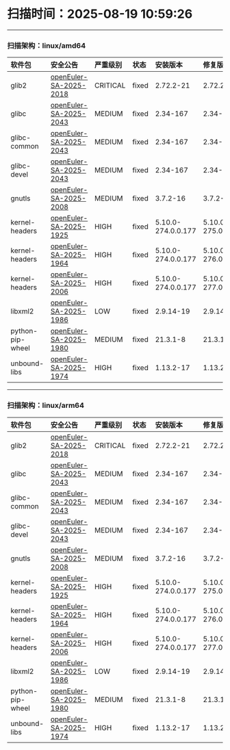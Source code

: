 # 扫描时间：2025-08-19 10:59:26
--- 
 ### 扫描架构：linux/amd64 
|  软件包  | 安全公告 | 严重级别 |  状态  | 安装版本 | 修复版本 |
| :----- | :-----  | :-----  | :----- | :----- | :----- |
| glib2 | [openEuler-SA-2025-2018](https://www.openeuler.org/zh/security/security-bulletins/detail/?id=openEuler-SA-2025-2018) |  CRITICAL |  fixed |  2.72.2-21 |  2.72.2-22 |
| glibc | [openEuler-SA-2025-2043](https://www.openeuler.org/zh/security/security-bulletins/detail/?id=openEuler-SA-2025-2043) |  MEDIUM |  fixed |  2.34-167 |  2.34-170 |
| glibc-common | [openEuler-SA-2025-2043](https://www.openeuler.org/zh/security/security-bulletins/detail/?id=openEuler-SA-2025-2043) |  MEDIUM |  fixed |  2.34-167 |  2.34-170 |
| glibc-devel | [openEuler-SA-2025-2043](https://www.openeuler.org/zh/security/security-bulletins/detail/?id=openEuler-SA-2025-2043) |  MEDIUM |  fixed |  2.34-167 |  2.34-170 |
| gnutls | [openEuler-SA-2025-2008](https://www.openeuler.org/zh/security/security-bulletins/detail/?id=openEuler-SA-2025-2008) |  MEDIUM |  fixed |  3.7.2-16 |  3.7.2-17 |
| kernel-headers | [openEuler-SA-2025-1925](https://www.openeuler.org/zh/security/security-bulletins/detail/?id=openEuler-SA-2025-1925) |  HIGH |  fixed |  5.10.0-274.0.0.177 |  5.10.0-275.0.0.178 |
| kernel-headers | [openEuler-SA-2025-1964](https://www.openeuler.org/zh/security/security-bulletins/detail/?id=openEuler-SA-2025-1964) |  HIGH |  fixed |  5.10.0-274.0.0.177 |  5.10.0-276.0.0.179 |
| kernel-headers | [openEuler-SA-2025-2006](https://www.openeuler.org/zh/security/security-bulletins/detail/?id=openEuler-SA-2025-2006) |  HIGH |  fixed |  5.10.0-274.0.0.177 |  5.10.0-277.0.0.180 |
| libxml2 | [openEuler-SA-2025-1986](https://www.openeuler.org/zh/security/security-bulletins/detail/?id=openEuler-SA-2025-1986) |  LOW |  fixed |  2.9.14-19 |  2.9.14-20 |
| python-pip-wheel | [openEuler-SA-2025-1980](https://www.openeuler.org/zh/security/security-bulletins/detail/?id=openEuler-SA-2025-1980) |  MEDIUM |  fixed |  21.3.1-8 |  21.3.1-9 |
| unbound-libs | [openEuler-SA-2025-1974](https://www.openeuler.org/zh/security/security-bulletins/detail/?id=openEuler-SA-2025-1974) |  HIGH |  fixed |  1.13.2-17 |  1.13.2-18 |
--- 
 ### 扫描架构：linux/arm64 
|  软件包  | 安全公告 | 严重级别 |  状态  | 安装版本 | 修复版本 |
| :----- | :-----  | :-----  | :----- | :----- | :----- |
| glib2 | [openEuler-SA-2025-2018](https://www.openeuler.org/zh/security/security-bulletins/detail/?id=openEuler-SA-2025-2018) |  CRITICAL |  fixed |  2.72.2-21 |  2.72.2-22 |
| glibc | [openEuler-SA-2025-2043](https://www.openeuler.org/zh/security/security-bulletins/detail/?id=openEuler-SA-2025-2043) |  MEDIUM |  fixed |  2.34-167 |  2.34-170 |
| glibc-common | [openEuler-SA-2025-2043](https://www.openeuler.org/zh/security/security-bulletins/detail/?id=openEuler-SA-2025-2043) |  MEDIUM |  fixed |  2.34-167 |  2.34-170 |
| glibc-devel | [openEuler-SA-2025-2043](https://www.openeuler.org/zh/security/security-bulletins/detail/?id=openEuler-SA-2025-2043) |  MEDIUM |  fixed |  2.34-167 |  2.34-170 |
| gnutls | [openEuler-SA-2025-2008](https://www.openeuler.org/zh/security/security-bulletins/detail/?id=openEuler-SA-2025-2008) |  MEDIUM |  fixed |  3.7.2-16 |  3.7.2-17 |
| kernel-headers | [openEuler-SA-2025-1925](https://www.openeuler.org/zh/security/security-bulletins/detail/?id=openEuler-SA-2025-1925) |  HIGH |  fixed |  5.10.0-274.0.0.177 |  5.10.0-275.0.0.178 |
| kernel-headers | [openEuler-SA-2025-1964](https://www.openeuler.org/zh/security/security-bulletins/detail/?id=openEuler-SA-2025-1964) |  HIGH |  fixed |  5.10.0-274.0.0.177 |  5.10.0-276.0.0.179 |
| kernel-headers | [openEuler-SA-2025-2006](https://www.openeuler.org/zh/security/security-bulletins/detail/?id=openEuler-SA-2025-2006) |  HIGH |  fixed |  5.10.0-274.0.0.177 |  5.10.0-277.0.0.180 |
| libxml2 | [openEuler-SA-2025-1986](https://www.openeuler.org/zh/security/security-bulletins/detail/?id=openEuler-SA-2025-1986) |  LOW |  fixed |  2.9.14-19 |  2.9.14-20 |
| python-pip-wheel | [openEuler-SA-2025-1980](https://www.openeuler.org/zh/security/security-bulletins/detail/?id=openEuler-SA-2025-1980) |  MEDIUM |  fixed |  21.3.1-8 |  21.3.1-9 |
| unbound-libs | [openEuler-SA-2025-1974](https://www.openeuler.org/zh/security/security-bulletins/detail/?id=openEuler-SA-2025-1974) |  HIGH |  fixed |  1.13.2-17 |  1.13.2-18 |
